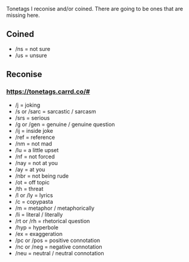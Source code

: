 Tonetags I reconise and/or coined. There are going to be ones that are missing here.

## Coined
- /ns = not sure
- /us = unsure

## Reconise
### https://tonetags.carrd.co/#
- /j = joking
- /s or /sarc = sarcastic / sarcasm
- /srs = serious
- /g or /gen = genuine / genuine question
- /ij = inside joke
- /ref = reference
- /nm = not mad
- /lu = a little upset
- /nf = not forced
- /nay = not at you
- /ay = at you
- /nbr = not being rude
- /ot = off topic
- /th = threat
- /l or /ly = lyrics
- /c = copypasta
- /m = metaphor / metaphorically
- /li = literal / literally
- /rt or /rh = rhetorical question
- /hyp = hyperbole
- /ex = exaggeration
- /pc or /pos = positive connotation
- /nc or /neg = negative connotation
- /neu = neutral / neutral connotation
